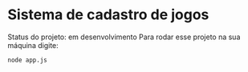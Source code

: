 <h1> Sistema de cadastro de jogos </h1>

Status do projeto: em desenvolvimento
Para rodar esse projeto na sua máquina digite:
```
node app.js
```
